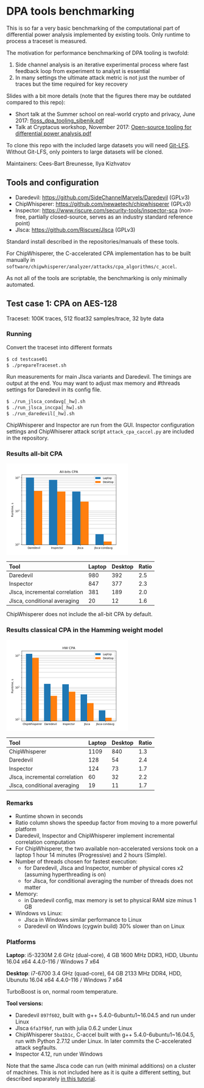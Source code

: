 # DPA tools benchmarking

This is so far a very basic benchmarking of the computational part of differential power analysis implemented by existing tools. Only runtime to process a traceset is measured.

The motivation for performance benchmarking of DPA tooling is twofold:
1. Side channel analysis is an iterative experimental process where fast feedback loop from experiment to analyst is essential
2. In many settings the ultimate attack metric is not just the number of traces but the time required for key recovery

Slides with a bit more details (note that the figures there may be outdated compared to this repo):
* Short talk at the Summer school on real-world crypto and privacy, June 2017: [floss_dpa_tooling_sibenik.pdf](floss_dpa_tooling_sibenik.pdf)
* Talk at Cryptacus workshop, November 2017: [Open-source tooling for differential power analysis.pdf](https://cryptacus.cs.ru.nl/slides/Open-source%20tooling%20for%20differential%20power%20analysis.pdf)

To clone this repo with the included large datasets you will need [Git-LFS](https://git-lfs.github.com). Without Git-LFS, only pointers to large datasets will be cloned.

Maintainers: Cees-Bart Breunesse, Ilya Kizhvatov

## Tools and configuration

* Daredevil: https://github.com/SideChannelMarvels/Daredevil (GPLv3)
* ChipWhisperer: https://github.com/newaetech/chipwhisperer (GPLv3)
* Inspector: https://www.riscure.com/security-tools/inspector-sca (non-free, partially closed-source, serves as an industry standard reference point)
* Jlsca: https://github.com/Riscure/Jlsca (GPLv3)

Standard install described in the repositories/manuals of these tools.

For ChipWhisperer, the C-accelerated CPA implementation has to be built manually in `software/chipwhisperer/analyzer/attacks/cpa_algorithms/c_accel`.

As not all of the tools are scriptable, the benchmarking is only minimally automated.

## Test case 1: CPA on AES-128

Traceset: 100K traces, 512 float32 samples/trace, 32 byte data

### Running

Convert the traceset into different formats

    $ cd testcase01
    $ ./prepareTraceset.sh

Run measurements for main Jlsca variants and Daredevil. The timings are output at the end. You may want to adjust max memory and #threads settings for Daredevil in its config file. 

    $ ./run_jlsca_condavg[_hw].sh
    $ ./run_jlsca_inccpa[_hw].sh
    $ ./run_daredevil[_hw].sh

ChipWhisperer and Inspector are run from the GUI. Inspector configuration settings and ChipWhiserer attack script `attack_cpa_caccel.py` are included in the repository.

### Results all-bit CPA

<img src="testcase01/timings-cpaabs.png" width="320">

| Tool                            | Laptop   | Desktop | Ratio |
|:------------------------------- |:-------- |:------- |:----- |
| Daredevil                       | 980      | 392     | 2.5   |
| Inspector                       | 847      | 377     | 2.3   |
| Jlsca, incremental correlation  | 381      | 189     | 2.0   |
| Jlsca, conditional averaging    | 20       | 12      | 1.6   |

ChipWhisperer does not include the all-bit CPA by default.

### Results classical CPA in the Hamming weight model

<img src="testcase01/timings-cpahw.png" width="320">

| Tool                            | Laptop   | Desktop | Ratio |
|:------------------------------- |:-------- |:------- |:----- |
| ChipWhisperer                   | 1109     | 840     | 1.3   |
| Daredevil                       | 128      | 54      | 2.4   |
| Inspector                       | 124      | 73      | 1.7   |
| Jlsca, incremental correlation  | 60       | 32      | 2.2   |
| Jlsca, conditional averaging    | 19       | 11      | 1.7   |

### Remarks

* Runtime shown in seconds
* Ratio column shows the speedup factor from moving to a more powerful platform
* Daredevil, Inspector and ChipWhisperer implement incremental correlation computation
* For ChipWhisperer, the two available non-accelerated versions took on a laptop 1 hour 14 minutes (Progressive) and 2 hours (Simple).
* Number of threads chosen for fastest execution:
    * for Daredevil, Jlsca and Inspector, number of physical cores x2 (assuming hyperthreading is on)
    * for Jlsca, for conditional averaging the number of threads does not matter
* Memory:
    * in Daredevil config, max memory is set to physical RAM size minus 1 GB
* Windows vs Linux:
    * Jlsca in Windows similar performance to Linux
    * Daredevil on Windows (cygwin build) 30% slower than on Linux

### Platforms

**Laptop**: i5-3230M 2.6 GHz (dual-core), 4 GB 1600 MHz DDR3, HDD, Ubuntu 16.04 x64 4.4.0-116 / Windows 7 x64

**Desktop**: i7-6700 3.4 GHz (quad-core), 64 GB 2133 MHz DDR4, HDD, Ubunutu 16.04 x64 4.4.0-116 / Windows 7 x64

TurboBoost is on, normal room temperature.

**Tool versions:**
* Daredevil `897f602`, built with g++ 5.4.0-6ubuntu1~16.04.5 and run under Linux
* Jlsca `6fa3f9bf`, run with julia 0.6.2 under Linux
* ChipWhisperer `5ba1b1c`, C-accel built with g++ 5.4.0-6ubuntu1~16.04.5, run with Python 2.7.12 under Linux. In later commits the C-accelerated attack segfaults.
* Inspector 4.12, run under Windows

Note that the same Jlsca code can run (with minimal additions) on a cluster of machines. This is not included here as it is quite a different setting, but described separately [in this tutorial](https://github.com/ikizhvatov/jlsca-tutorials/blob/master/HPC.md).
